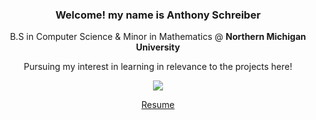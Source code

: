

<h3 align="center">Welcome! my name is Anthony Schreiber</h3>

<p align="center">
  B.S in Computer Science & Minor in Mathematics @ <b>Northern Michigan University</b> 
</p>

<p align="center">
  Pursuing my interest in learning in relevance to the projects here!
</p>
<p align="center">
<img src="https://github.com/tempre/tempre/blob/main/kirby.gif" atl="kirby!">
</p>

<p align="center"><a href="https://github.com/tempre/tempre/blob/main/AnthonySchreiber%20Resume%20LATEST.pdf">Resume</a></p>





